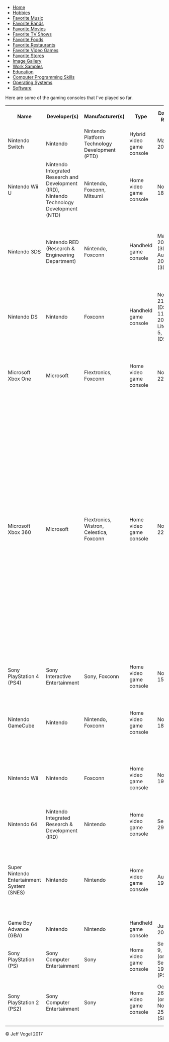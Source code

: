 <body onload = "FavoriteGamingConsolesProcess()">
		<div class = "nav">
			<ul>
				<li><a href="Website About Me - Main - print.md">Home</a></li>
				<li><a href="Website About Me - Hobbies - print.md">Hobbies</a></li>
				<li><a href="Website About Me - Favorite Music - print.md">Favorite Music</a></li>
				<li><a href="Website About Me - Favorite Bands - print.md">Favorite Bands</a></li>
				<li><a href="Website About Me - Favorite Movies - print.md">Favorite Movies</a></li>
				<li><a href="Website About Me - Favorite TV Shows - print.md">Favorite TV Shows</a></li>
				<li><a href="Website About Me - Favorite Foods - print.md">Favorite Foods</a></li>
				<li><a href="Website About Me - Favorite Restaurants - print.md">Favorite Restaurants</a></li>
				<li><a href="Website About Me - Favorite Video Games - print.md">Favorite Video Games</a></li>
				<li><a href="Website About Me - Favorite Stores - print.md">Favorite Stores</a></li>
				<li><a href="Website About Me - Image Gallery - print.md">Image Gallery</a></li>
				<li><a href="Website About Me - Work Samples - print.md">Work Samples</a></li>
				<li><a href="Website About Me - Education - print.md">Education</a></li>
				<li><a href="Website About Me - Computer Programming Skills - print.md">Computer Programming Skills</a></li>
				<li><a href="Website About Me - Operating Systems - print.md">Operating Systems</a></li>
				<li><a href="Website About Me - Software - print.md">Software</a></li>
			</ul>
		</div>
		<div class = "content">
			<p>Here are some of the gaming consoles that I've played so far.</p>
			<div id = "myFavoriteGamingConsolesDivElement">
				<table>
					<tr>
						<th>Name</th>
						<th>Developer(s)</th>
						<th>Manufacturer(s)</th>
						<th>Type</th>
						<th>Date(s) of Release</th>
						<th>Date of Discontinuation</th>
						<th>Best Selling Game(s)</th>
						<th>Units Sold</th>
						<th>Introductory Price(s)</th>
						<th>Predecessor</th>
						<th>Successor</th>
						<th>Controller Input(s)</th>
						<th>Media</th>
						<th>Storage</td>
					</tr>
					<tr>
						<td>Nintendo Switch</td>
						<td>Nintendo</td>
						<td>Nintendo Platform Technology Development (PTD)</td>
						<td>Hybrid video game console</td>
						<td>March 3, 2017</td>
						<td>TBD</td>
						<td>The Legend of Zelda: Breath of the Wild</td>
						<td>7.63 Million</td>
						<td>$299.99</td>
						<td>Wii U</td>
						<td>None</td>
						<td>Joy-Con, Pro Controller</td>
						<td>Game Card, Digital Distribution (Nintendo eShop)</td>
						<td>32 GB internal flash memory</td>
					</tr>
					<tr>
						<td>Nintendo Wii U</td>
						<td>Nintendo Integrated Research and Development (IRD), Nintendo Technology Development (NTD)</td>
						<td>Nintendo, Foxconn, Mitsumi</td>
						<td>Home video game console</td>
						<td>November 18, 2012</td>
						<td>January 31, 2017</td>
						<td>Mario Kart 8</td>
						<td>13.56 Million</td>
						<td>$299(Basic), $349(Deluxe and Premium)</td>
						<td>Wii</td>
						<td>Nintendo Switch</td>
						<td>Wii U GamePad, Wii U Pro Controller, Wii Remote (Plus)</td>
						<td>Wii U Optical Disc, Wii Optical Disc, Digital Distribution (Nintendo eShop)</td>
						<td>8 or 32 GB internal flash memory, SD/SDHC Card, USB storage device</td>
					</tr>
					<tr>
						<td>Nintendo 3DS</td>
						<td>Nintendo RED (Research & Engineering Department)</td>
						<td>Nintendo, Foxconn</td>
						<td>Handheld game console</td>
						<td>March 27, 2011 (3DS), August 19, 2012 (3DS XL)</td>
						<td>TBD</td>
						<td>Pokemon X and Y</td>
						<td>67 Million</td>
						<td>$249 (3DS), $199 (3DS XL)</td>
						<td>Nintendo DS</td>
						<td>None</td>
						<td>None</td>
						<td>Nintendo 3DS Game Card, Nintendo DS Game Card, Digital Distribution (Nintendo eShop), SD/SDHC card</td>
						<td>1 GB internal flash memory</td>
					</tr>
					<tr>
						<td>Nintendo DS</td>
						<td>Nintendo</td>
						<td>Foxconn</td>
						<td>Handheld game console</td>
						<td>November 21, 2004 (DS), June 11, 2006(DS Lite), April 5, 2009 (DSi)</td>
						<td>TBD</td>
						<td>New Super Mario Bros.</td>
						<td>154.02 Million (DS), 93.86 Million (DS Lite), 27.11 Million (DSi)</td>
						<td>$149.99 (DS), $129.99 (DS Lite), $170 (DSi)</td>
						<td>Game Boy Advance (GBA)</td>
						<td>Nintendo 3DS</td>
						<td>None</td>
						<td>Nintendo Game Card, ROM cartridge</td>
						<td>Cartridge save 256 KB flash memory</td>
					</tr>
					<tr>
						<td>Microsoft Xbox One</td>
						<td>Microsoft</td>
						<td>Flextronics, Foxconn</td>
						<td>Home video game console</td>
						<td>November 22, 2013</td>
						<td>TBD</td>
						<td>Halo 5 Guardians</td>
						<td>19 Million</td>
						<td>$499</td>
						<td>Xbox 360</td>
						<td>None</td>
						<td>Xbox One Controller, Kinect for Xbox One, Xbox app, Xbox One Media Remote</td>
						<td>UHD Blu-Ray (S and X Models), Blu-Ray, DVD, CD (All Models)
						<td>500 GB, 1 or 2 TB internal hard drive, USB 3.0 storage device 256 GB or greater</td>
					</tr>
					<tr>
						<td>Microsoft Xbox 360</td>
						<td>Microsoft</td>
						<td>Flextronics, Wistron, Celestica, Foxconn</td>
						<td>Home video game console</td>
						<td>November 22, 2005</td>
						<td>April 20, 2016</td>
						<td>Kinect Adventures!</td>
						<td>84 Million</td>
						<td>$299.99 (System), $299.99 (Core System)</td>
						<td>Xbox</td>
						<td>Xbox One</td>
						<td>Xbox 360 Controller, Xbox 360 Wireless Racing Wheel, Rhythm game controllers, Big Button Pads, Xbox 360 Arcade Sticks, Ace Combat 6 Flight Stick, Kinect</td>
						<td>DVD, CD, Digital Distribution, HD DVD (discontinued)</td>
						<td>20, 60, 120, or 250 GB (older models) or 250 or 320 GB detachable hard drives (Xbox 360 S models), 64, 256, or 512 GB removable memory cards (original design only), 256 or 512 MB for arcade consoles (later models), 4 GB for budget level "Xbox 360 S" consoles, 1 or 32 GB USB storage device (requires system software update), 2 GB Cloud storage (requires Xbox LIVE Gold Membership)</td>
					</tr>
					<tr>
						<td>Sony PlayStation 4 (PS4)</td>
						<td>Sony Interactive Entertainment</td>
						<td>Sony, Foxconn</td>
						<td>Home video game console</td>
						<td>November 15, 2013</td>
						<td>TBD</td>
						<td>Uncharted 4: A Theif's End</td>
						<td>60.4 Million</td>
						<td>399.99</td>
						<td>PlayStation 3</td>
						<td>None</td>
						<td>DualShock 4, PlayStation Move, PlayStation Vita</td>
						<td>Blu-Ray Disc, DVD</td>
						<td>500 GB, or 1 TB hard drive</td>
					</tr>
					<tr>
						<td>Nintendo GameCube</td>
						<td>Nintendo</td>
						<td>Nintendo, Foxconn</td>
						<td>Home video game console</td>
						<td>November 18, 2001</td>
						<td>February, 22, 2007</td> 
						<td>Super Smash Bros. Melee</td>
						<td>21.74 Million</td>
						<td>$199</td>
						<td>Nintendo 64</td>
						<td>Wii</td>
						<td>GameCube Controller, WaveBird, Game Boy Advance, various other input devices</td>
						<td>Nintendo GameCube Game Disc, Game Pak (Game Boy Player required)</td>
						<td>None, 16 GB Nintendo GameCube memory card</td>
					</tr>
					<tr>
						<td>Nintendo Wii</td>
						<td>Nintendo</td>
						<td>Foxconn</td>
						<td>Home video game console</td>
						<td>November 19, 2006</td>
						<td>TBD, October 1, 2011 (Original Model)</td>
						<td>Wii Sports, Mario Kart Wii</td>
						<td>101.63 Million</td>
						<td>$249</td>
						<td>GameCube</td>
						<td>Wii U</td>
						<td>Wii Remote (Plus), Wii Balance Board, Nintendo GameCube Controller, Nintendo DS</td>
						<td>Wii Optical Disc, GameCube Controller, Digital Distribution (Wii Shop Channel)</td>
						<td>512 MB internal flash memory</td>
					</tr>
					<tr>
						<td>Nintendo 64</td>
						<td>Nintendo Integrated Research & Development (IRD)</td>
						<td>Nintendo</td>
						<td>Home video game console</td>
						<td>September 29, 1996</td>
						<td>November 30, 2003</td>
						<td>Super Mario 64</td>
						<td>32.93 Million</td>
						<td>$199</td>
						<td>Super Nintendo Entertainment System (SNES)</td>
						<td>GameCube</td>
						<td>Nintendo 64 Controller</td>
						<td>Nintendo 64 Game Pak, Magnetic Disc (64DD)</td>
						<td>64 MB Game Pak</td>
					</tr>
					<tr>
						<td>Super Nintendo Entertainment System (SNES)</td>
						<td>Nintendo</td>
						<td>Nintendo</td>
						<td>Home video game console</td>
						<td>August 23, 1991</td>
						<td>September 11, 1999</td>
						<td>Super Mario World, Donkey Kong Country, Super Mario Kart, Street Fight II: The World Warrior</td>
						<td>49.10 Million</td>
						<td>$199</td>
						<td>Nintendo Entertainment System (NES)</td>
						<td>Nintendo 64</td>
						<td>SNES Controller</td>
						<td>ROM Cartridge</td>
						<td>None</td>
					</tr>
					<tr>
						<td>Game Boy Advance (GBA)</td>
						<td>Nintendo</td>
						<td>Nintendo</td>
						<td>Handheld game console</td>
						<td>June 11, 2001</td>
						<td>May 15, 2010</td>
						<td>Pokemon Ruby and Sapphire</td>
						<td>81.51 Million</td>
						<td>$99.99</td>
						<td>Game Boy Color (GBC)</td>
						<td>Nintendo DS</td>
						<td>None</td>
						<td>ROM cartridge</td>
						<td>None</td>
					</tr>
					<tr>
						<td>Sony PlayStation (PS)</td>
						<td>Sony Computer Entertainment</td>
						<td>Sony</td>
						<td>Home video game console</td>
						<td>September 9, 1995 (original), September 19, 2000 (PS one)</td>
						<td>March 23, 2006</td>
						<td>Gran Turismo</td>
						<td>102.49 Million</td>
						<td>$299</td>
						<td>None</td>
						<td>PlayStation 2</td>
						<td>PlayStation Controller, Dual Analog Controller, DualShock</td>
						<td>CD-ROM</td>
						<td>Memory Card</td>
					</tr>
					<tr>
						<td>Sony PlayStation 2 (PS2)</td>
						<td>Sony Computer Entertainment</td>
						<td>Sony</td>
						<td>Home video game console</td>
						<td>October 26, 2000 (original), November 25, 2004 (Slimline)</td>
						<td>January 4, 2013</td>
						<td>Grand Theft Auto: San Andreas</td>
						<td>155 Million</td>
						<td>$299</td>
						<td>PlayStation</td>
						<td>PlayStation 3</td>
						<td>DualShock 2, DualShock, EyeToy</td>
						<td>DVD, CD</td>
						<td>40 GB hard drive, 8 MB PlayStation 2 memory card, 128 KB PlayStation memory card</td>
					</tr>
				</table>
			</div>
		</div>
		<div class = "footer">
			<p>&copy; Jeff Vogel 2017</p>
		</div>
	</body>
